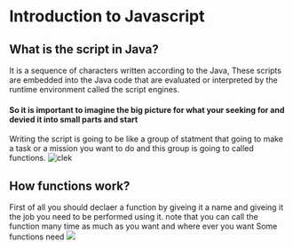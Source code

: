 # Introduction to Javascript
## What is the script in Java?
It is a sequence of characters written according to the Java, These scripts are embedded into the Java code that are evaluated or interpreted by the runtime environment called the script engines.
#### So it is important to imagine the big picture for what your seeking for and devied it into small parts and start
Writing the script is going to be like a group of statment that going to make a task or a mission you want to do and this group is going to called functions.
![clek](https://www.incimages.com/uploaded_files/image/1024x576/GettyImages-1211973394_414693.jpg)
## How functions work?
First of all you should declaer a function by giveing it a name and giveing it the job you need to be performed using it. note that you can call the function many time as much as you want and where ever you want
Some functions need
![](https://miro.medium.com/max/700/1*dAwQkc-E0j1AcpdPeGznzg.png)
